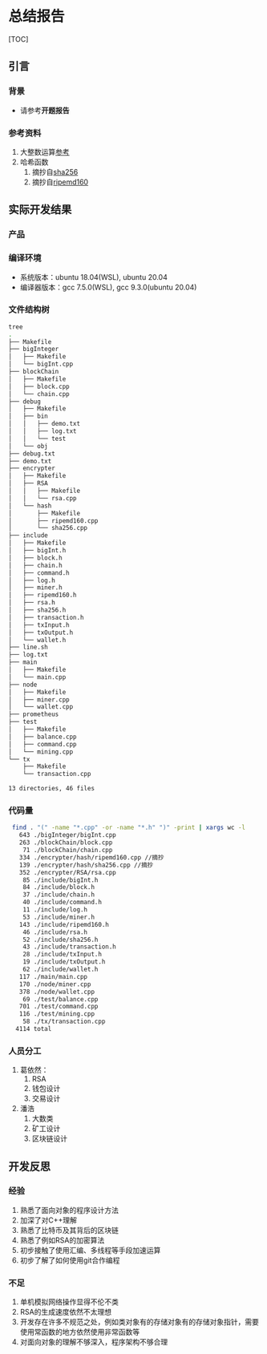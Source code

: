 # 总结报告



[TOC]



## 引言



### 背景



- 请参考**开题报告**



### 参考资料



1. 大整数运算[参考](https://github.com/thuliangjz/rsa-DIY)
2. 哈希函数
   1. 摘抄自[sha256](http://www.zedwood.com/article/cpp-sha256-function)
   2. 摘抄自[ripemd160](https://homes.esat.kuleuven.be/~bosselae/ripemd160/)



## 实际开发结果



### 产品



### 编译环境



- 系统版本：ubuntu 18.04(WSL), ubuntu 20.04
- 编译器版本：gcc 7.5.0(WSL), gcc 9.3.0(ubuntu 20.04)

### 文件结构树



```bash
tree
.
├── Makefile
├── bigInteger
│   ├── Makefile
│   └── bigInt.cpp
├── blockChain
│   ├── Makefile
│   ├── block.cpp
│   └── chain.cpp
├── debug
│   ├── Makefile
│   ├── bin
│   │   ├── demo.txt
│   │   ├── log.txt
│   │   └── test
│   └── obj
├── debug.txt
├── demo.txt
├── encrypter
│   ├── Makefile
│   ├── RSA
│   │   ├── Makefile
│   │   └── rsa.cpp
│   └── hash
│       ├── Makefile
│       ├── ripemd160.cpp
│       └── sha256.cpp
├── include
│   ├── Makefile
│   ├── bigInt.h
│   ├── block.h
│   ├── chain.h
│   ├── command.h
│   ├── log.h
│   ├── miner.h
│   ├── ripemd160.h
│   ├── rsa.h
│   ├── sha256.h
│   ├── transaction.h
│   ├── txInput.h
│   ├── txOutput.h
│   └── wallet.h
├── line.sh
├── log.txt
├── main
│   ├── Makefile
│   └── main.cpp
├── node
│   ├── Makefile
│   ├── miner.cpp
│   └── wallet.cpp
├── prometheus
├── test
│   ├── Makefile
│   ├── balance.cpp
│   ├── command.cpp
│   └── mining.cpp
└── tx
    ├── Makefile
    └── transaction.cpp

13 directories, 46 files
```

### 代码量

```bash
 find . "(" -name "*.cpp" -or -name "*.h" ")" -print | xargs wc -l
   643 ./bigInteger/bigInt.cpp
   263 ./blockChain/block.cpp
    71 ./blockChain/chain.cpp
   334 ./encrypter/hash/ripemd160.cpp //摘抄
   139 ./encrypter/hash/sha256.cpp //摘抄
   352 ./encrypter/RSA/rsa.cpp
    85 ./include/bigInt.h
    84 ./include/block.h
    37 ./include/chain.h
    40 ./include/command.h
    11 ./include/log.h
    53 ./include/miner.h
   143 ./include/ripemd160.h
    46 ./include/rsa.h
    52 ./include/sha256.h
    43 ./include/transaction.h
    28 ./include/txInput.h
    19 ./include/txOutput.h
    62 ./include/wallet.h
   117 ./main/main.cpp
   170 ./node/miner.cpp
   378 ./node/wallet.cpp
    69 ./test/balance.cpp
   701 ./test/command.cpp
   116 ./test/mining.cpp
    58 ./tx/transaction.cpp
  4114 total
```



### 人员分工



1. 葛依然：
   1. RSA
   2. 钱包设计
   3. 交易设计
2. 潘浩
   1. 大数类
   2. 矿工设计
   3. 区块链设计



## 开发反思



### 经验



1. 熟悉了面向对象的程序设计方法
2. 加深了对C++理解
3. 熟悉了比特币及其背后的区块链
4. 熟悉了例如RSA的加密算法
5. 初步接触了使用汇编、多线程等手段加速运算
6. 初步了解了如何使用git合作编程



### 不足



1. 单机模拟网络操作显得不伦不类
2. RSA的生成速度依然不太理想
3. 开发存在许多不规范之处，例如类对象有的存储对象有的存储对象指针，需要使用常函数的地方依然使用非常函数等
4. 对面向对象的理解不够深入，程序架构不够合理